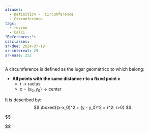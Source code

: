 ```yaml
---
aliases:
  - Definition -  Circumference
  - Circumference
tags:
  - review
  - CalcI
"References:": 
cssclasses:
sr-due: 2024-07-19
sr-interval: 29
sr-ease: 252
---
```

A circumference is defined as the lugar geométrico to which belong: 
+ **All points with the same distance r to a fixed point c**
	+ r → radius
	+ c = ($x_0,y_0$) → center

It is described by: 
$$
\boxed{(x-x_0)^2 + (y - y_0)^2 = r^2: r>0}
$$


$$

$$

